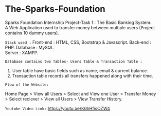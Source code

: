 # The-Sparks-Foundation 
Sparks Foundation Internship Project-Task 1 : The Basic Banking System.  
A Web Application used to transfer money between multiple users (Project contains 10 dummy users).  

`Stack used :`
Front-end : HTML, CSS, Bootstrap & Javascript. 
Back-end : PHP. 
Database : MySQL.  
Server : XAMPP.  

`Database contains two Tables- Users Table & Transaction Table :`
1. User table have basic fields such as name, email & current balance. 
2. Transaction table records all transfers happened along with their time.  

`Flow of the Website:`

Home Page > View all Users > Select and View one User > Transfer Money > Select reciever > View all Users > View Transfer History.

`Youtube Video Link:`
https://youtu.be/K6hHfisOZW4
